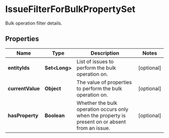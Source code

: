 

# IssueFilterForBulkPropertySet

Bulk operation filter details.

## Properties

| Name | Type | Description | Notes |
|------------ | ------------- | ------------- | -------------|
|**entityIds** | **Set&lt;Long&gt;** | List of issues to perform the bulk operation on. |  [optional] |
|**currentValue** | **Object** | The value of properties to perform the bulk operation on. |  [optional] |
|**hasProperty** | **Boolean** | Whether the bulk operation occurs only when the property is present on or absent from an issue. |  [optional] |



